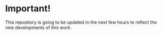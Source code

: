 # Important!

This repository is going to be updated in the next few hours to reflect the new developments of this work.

